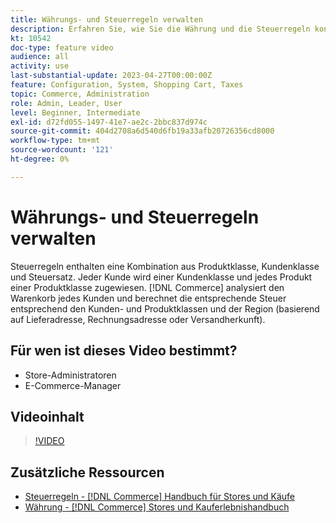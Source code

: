 ```yaml
---
title: Währungs- und Steuerregeln verwalten
description: Erfahren Sie, wie Sie die Währung und die Steuerregeln konfigurieren [!DNL Commerce]  die verwendet, um die entsprechende Steuer entsprechend den Kunden- und Produktklassen zu berechnen.
kt: 10542
doc-type: feature video
audience: all
activity: use
last-substantial-update: 2023-04-27T00:00:00Z
feature: Configuration, System, Shopping Cart, Taxes
topic: Commerce, Administration
role: Admin, Leader, User
level: Beginner, Intermediate
exl-id: d72fd055-1497-41e7-ae2c-2bbc837d974c
source-git-commit: 404d2708a6d540d6fb19a33afb20726356cd8000
workflow-type: tm+mt
source-wordcount: '121'
ht-degree: 0%

---
```


# Währungs- und Steuerregeln verwalten

Steuerregeln enthalten eine Kombination aus Produktklasse, Kundenklasse und Steuersatz. Jeder Kunde wird einer Kundenklasse und jedes Produkt einer Produktklasse zugewiesen. [!DNL Commerce] analysiert den Warenkorb jedes Kunden und berechnet die entsprechende Steuer entsprechend den Kunden- und Produktklassen und der Region (basierend auf Lieferadresse, Rechnungsadresse oder Versandherkunft).

## Für wen ist dieses Video bestimmt?

- Store-Administratoren
- E-Commerce-Manager

## Videoinhalt

>[!VIDEO](https://video.tv.adobe.com/v/343657?quality=12&learn=on)

## Zusätzliche Ressourcen

- [Steuerregeln - [!DNL Commerce] Handbuch für Stores und Käufe](https://experienceleague.adobe.com/docs/commerce-admin/stores-sales/site-store/taxes/tax-rules.html?lang=de)
- [Währung - [!DNL Commerce] Stores und Kauferlebnishandbuch](https://experienceleague.adobe.com/docs/commerce-admin/stores-sales/site-store/currency/currency.html?lang=de)
